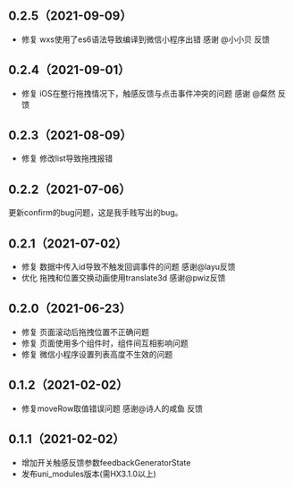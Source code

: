 ## 0.2.5（2021-09-09）
* 修复 wxs使用了es6语法导致编译到微信小程序出错 感谢 @小小贝 反馈
## 0.2.4（2021-09-01）
* 修复 iOS在整行拖拽情况下，触感反馈与点击事件冲突的问题 感谢 @粲然 反馈
## 0.2.3（2021-08-09）
* 修复 修改list导致拖拽报错
## 0.2.2（2021-07-06）
更新confirm的bug问题，这是我手贱写出的bug。
## 0.2.1（2021-07-02）
* 修复 数据中传入id导致不触发回调事件的问题 感谢@layu反馈  
* 优化 拖拽和位置交换动画使用translate3d 感谢@pwiz反馈
## 0.2.0（2021-06-23）
* 修复 页面滚动后拖拽位置不正确问题
* 修复 页面使用多个组件时，组件间互相影响问题
* 修复 微信小程序设置列表高度不生效的问题
## 0.1.2（2021-02-02）
* 修复moveRow取值错误问题 感谢@诗人的咸鱼 反馈
## 0.1.1（2021-02-02）
* 增加开关触感反馈参数feedbackGeneratorState
* 发布uni_modules版本(需HX3.1.0以上)
